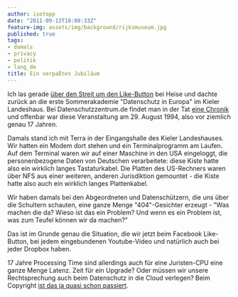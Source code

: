 ```yaml
---
author: isotopp
date: "2011-09-13T18:08:33Z"
feature-img: assets/img/background/rijksmuseum.jpg
published: true
tags:
- damals
- privacy
- politik
- lang_de
title: Ein verpaßtes Jubiläum
---
```

Ich las gerade 
[über den Streit um den Like-Button](http://www.heise.de/newsticker/meldung/Facebook-vs-Datenschuetzer-Streit-um-Like-Button-geht-weiter-1338660.html) 
bei Heise und dachte zurück an die erste Sommerakademie "Datenschutz in
Europa" im Kieler Landeshaus. Bei Datenschutzzentrum.de findet man in der
Tat [eine Chronik](https://www.datenschutzzentrum.de/ldsh/chronik/) und
offenbar war diese Veranstaltung am 29. August 1994, also vor ziemlich genau
17 Jahren.

Damals stand ich mit Terra in der Eingangshalle des Kieler Landeshauses. Wir
hatten ein Modem dort stehen und ein Terminalprogramm am Laufen. Auf dem
Terminal waren wir auf einer Maschine in den USA eingeloggt, die
personenbezogene Daten von Deutschen verarbeitete: diese Kiste hatte also
ein wirklich langes Tastaturkabel. Die Platten des US-Rechners waren über
NFS aus einer weiteren, anderen Jurisdiktion gemountet - die Kiste hatte
also auch ein wirklich langes Plattenkabel.

Wir haben damals bei den Abgeordneten und Datenschützern, die uns über die
Schultern schauten, eine ganze Menge "404"-Gesichter erzeugt - "Was machen
die da? Wieso ist das ein Problem? Und wenn es ein Problem ist, was zum
Teufel können wir da machen?"

Das ist im Grunde genau die Situation, die wir jetzt beim Facebook
Like-Button, bei jedem eingebundenen Youtube-Video und natürlich auch bei
jeder Dropbox haben.

17 Jahre Processing Time sind allerdings auch für eine Juristen-CPU eine
ganze Menge Latenz. Zeit für ein Upgrade? Oder müssen wir unsere
Rechtsprechung auch beim Datenschutz in die Cloud verlegen? Beim Copyright
[ist das ja quasi schon passiert](http://falkvinge.net/2011/09/05/cable-reveals-extent-of-lapdoggery-from-swedish-govt-on-copyright-monopoly/).
